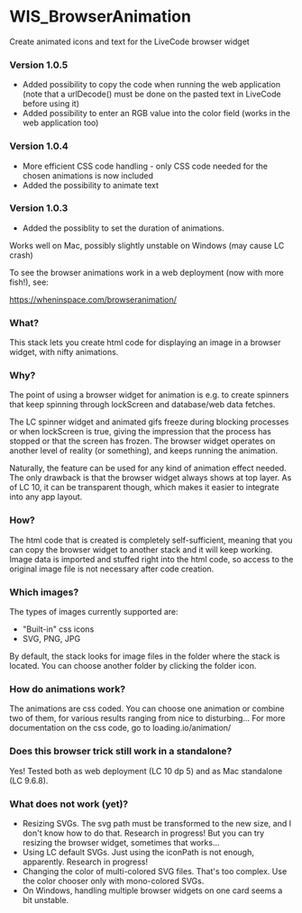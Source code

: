 # WIS_BrowserAnimation
Create animated icons and text for the LiveCode browser widget

### Version 1.0.5
<ul>
<li>Added possibility to copy the code when running the web application (note that a urlDecode() must be done on the pasted text in LiveCode before using it)</li>
<li>Added possibility to enter an RGB value into the color field (works in the web application too)</li>
</ul>

### Version 1.0.4
<ul>
<li>More efficient CSS code handling - only CSS code needed for the chosen animations is now included</li>
<li>Added the possibility to animate text</li>
</ul>

### Version 1.0.3 
<ul>
<li>Added the possiblity to set the duration of animations.</li>
</ul>

Works well on Mac, possibly slightly unstable on Windows (may cause LC crash)

To see the browser animations work in a web deployment (now with more fish!), see:

https://wheninspace.com/browseranimation/

### What?
This stack lets you create html code for displaying an image in a browser widget, with nifty animations.

### Why?
The point of using a browser widget for animation is e.g. to create spinners that keep spinning through lockScreen and database/web data fetches. 

The LC spinner widget and animated gifs freeze during blocking processes or when lockScreen is true, giving the impression that the process has stopped or that the screen has frozen. The browser widget operates on another level of reality (or something), and keeps running the animation.

Naturally, the feature can be used for any kind of animation effect needed. The only drawback is that the browser widget always shows at top layer. 
As of LC 10, it can be transparent though, which makes it easier to integrate into any app layout.

### How?
The html code that is created is completely self-sufficient, meaning that you can copy the browser widget to another stack and it will keep working. Image data is imported and stuffed right into the html code, so access to the original image file is not necessary after code creation.

### Which images?
The types of images currently supported are:
- "Built-in" css icons
- SVG, PNG, JPG

By default, the stack looks for image files in the folder where the stack is located. You can choose another folder by clicking the folder icon.

### How do animations work?
The animations are css coded. You can choose one animation or combine two of them, for various results ranging from nice to disturbing... 
For more documentation on the css code, go to loading.io/animation/

### Does this browser trick still work in a standalone?
Yes! Tested both as web deployment (LC 10 dp 5) and as Mac standalone (LC 9.6.8).

### What does not work (yet)?
- Resizing SVGs. The svg path must be transformed to the new size, and I don't know how to do that. Research in progress! But you can try resizing the browser widget, sometimes that works...
- Using LC default SVGs. Just using the iconPath is not enough, apparently. Research in progress!
- Changing the color of multi-colored SVG files. That's too complex. Use the color chooser only with mono-colored SVGs.
- On Windows, handling multiple browser widgets on one card seems a bit unstable. 
